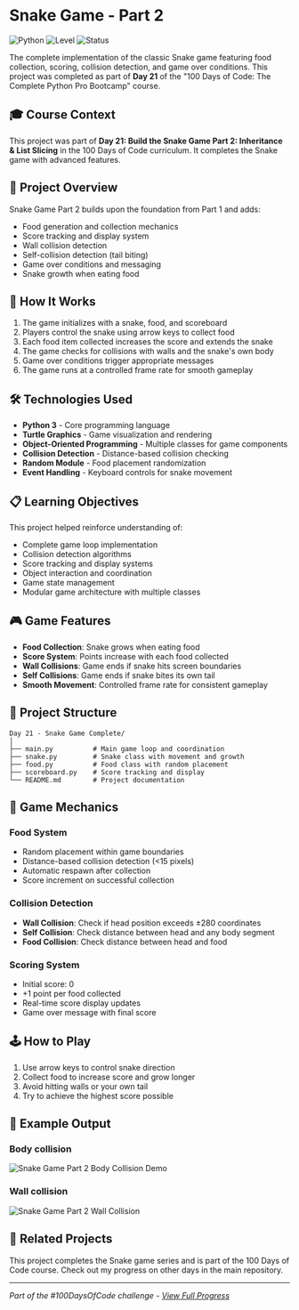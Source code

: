 # Snake Game - Part 2

![Python](https://img.shields.io/badge/Python-3-blue?style=for-the-badge)
![Level](https://img.shields.io/badge/Level-Intermediate-yellow?style=for-the-badge)
![Status](https://img.shields.io/badge/Status-Complete-brightgreen?style=for-the-badge)

The complete implementation of the classic Snake game featuring food collection, scoring, collision detection, and game over conditions. This project was completed as part of **Day 21** of the "100 Days of Code: The Complete Python Pro Bootcamp" course.

## 🎓 Course Context

This project was part of **Day 21: Build the Snake Game Part 2: Inheritance & List Slicing** in the 100 Days of Code curriculum. It completes the Snake game with advanced features.

## 🎯 Project Overview

Snake Game Part 2 builds upon the foundation from Part 1 and adds:
- Food generation and collection mechanics
- Score tracking and display system
- Wall collision detection
- Self-collision detection (tail biting)
- Game over conditions and messaging
- Snake growth when eating food

## 🚀 How It Works

1. The game initializes with a snake, food, and scoreboard
2. Players control the snake using arrow keys to collect food
3. Each food item collected increases the score and extends the snake
4. The game checks for collisions with walls and the snake's own body
5. Game over conditions trigger appropriate messages
6. The game runs at a controlled frame rate for smooth gameplay

## 🛠️ Technologies Used

- **Python 3** - Core programming language
- **Turtle Graphics** - Game visualization and rendering
- **Object-Oriented Programming** - Multiple classes for game components
- **Collision Detection** - Distance-based collision checking
- **Random Module** - Food placement randomization
- **Event Handling** - Keyboard controls for snake movement

## 📋 Learning Objectives

This project helped reinforce understanding of:
- Complete game loop implementation
- Collision detection algorithms
- Score tracking and display systems
- Object interaction and coordination
- Game state management
- Modular game architecture with multiple classes

## 🎮 Game Features

- **Food Collection**: Snake grows when eating food
- **Score System**: Points increase with each food collected
- **Wall Collisions**: Game ends if snake hits screen boundaries
- **Self Collisions**: Game ends if snake bites its own tail
- **Smooth Movement**: Controlled frame rate for consistent gameplay

## 📁 Project Structure

```
Day 21 - Snake Game Complete/
│
├── main.py          # Main game loop and coordination
├── snake.py         # Snake class with movement and growth
├── food.py          # Food class with random placement
├── scoreboard.py    # Score tracking and display
└── README.md        # Project documentation
```

## 🎯 Game Mechanics

### Food System
- Random placement within game boundaries
- Distance-based collision detection (<15 pixels)
- Automatic respawn after collection
- Score increment on successful collection

### Collision Detection
- **Wall Collision**: Check if head position exceeds ±280 coordinates
- **Self Collision**: Check distance between head and any body segment
- **Food Collision**: Check distance between head and food

### Scoring System
- Initial score: 0
- +1 point per food collected
- Real-time score display updates
- Game over message with final score

## 🕹️ How to Play

1. Use arrow keys to control snake direction
2. Collect food to increase score and grow longer
3. Avoid hitting walls or your own tail
4. Try to achieve the highest score possible

## 📝 Example Output

### Body collision
![Snake Game Part 2 Body Collision Demo](https://github.com/user-attachments/assets/d61e710a-17df-4cd1-92d7-4b4ef77926b8)

### Wall collision
![Snake Game Part 2 Wall Collision](https://github.com/user-attachments/assets/1fed6400-d403-4842-9ac8-d2d646495999)

## 🔄 Related Projects

This project completes the Snake game series and is part of the 100 Days of Code course. Check out my progress on other days in the main repository.

---

*Part of the #100DaysOfCode challenge - [View Full Progress](https://github.com/evncosta/100-Days-of-Code)*
